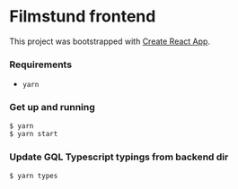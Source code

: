 # Filmstund frontend

This project was bootstrapped with [Create React App](https://github.com/facebookincubator/create-react-app).

### Requirements

- `yarn`

### Get up and running

```sh
$ yarn
$ yarn start
```

### Update GQL Typescript typings from backend dir

```sh
$ yarn types
```
